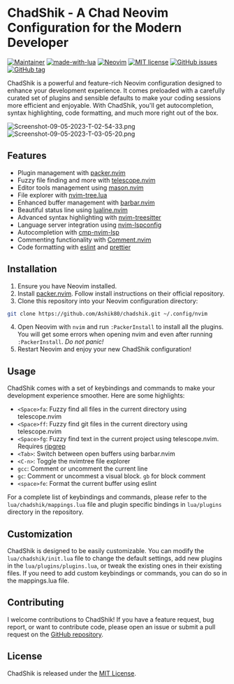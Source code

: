 # ChadShik - A Chad Neovim Configuration for the Modern Developer
[![Maintainer](https://img.shields.io/badge/maintainer-Ashik80-blue?logo=github&style=for-the-badge)](https://github.com/Ashik80)  [![made-with-lua](https://img.shields.io/badge/Made%20with-Lua-blue?logo=lua&style=for-the-badge)](https://www.lua.org/) [![Neovim](https://img.shields.io/badge/Neovim-0.9.0-green?style=for-the-badge&logo=Neovim)](https://neovim.io/) [![MIT license](https://img.shields.io/badge/License-MIT-brightgreen?style=for-the-badge)](https://lbesson.mit-license.org/) [![GitHub issues](https://img.shields.io/github/issues/Ashik80/chadshik?style=for-the-badge&kill_cache=1)](https://github.com/Ashik80/chadshik/issues) [![GitHub tag](https://img.shields.io/github/v/tag/Ashik80/chadshik?style=for-the-badge&kill_cache=1)](https://github.com/Ashik80/chadshik/tags/)

ChadShik is a powerful and feature-rich Neovim configuration designed to enhance your development experience. It comes preloaded with a carefully curated set of plugins and sensible defaults to make your coding sessions more efficient and enjoyable. With ChadShik, you'll get autocompletion, syntax highlighting, code formatting, and much more right out of the box.

![Screenshot-09-05-2023-T-02-54-33.png](https://i.postimg.cc/d3zctYXX/Screenshot-09-05-2023-T-02-54-33.png)
![Screenshot-09-05-2023-T-03-05-20.png](https://i.postimg.cc/L5M1zBky/Screenshot-09-05-2023-T-03-05-20.png)

## Features

-   Plugin management with  [packer.nvim](https://github.com/wbthomason/packer.nvim)
-   Fuzzy file finding and more with  [telescope.nvim](https://github.com/nvim-telescope/telescope.nvim)
-   Editor tools management using  [mason.nvim](https://github.com/williamboman/mason.nvim)
-   File explorer with  [nvim-tree.lua](https://github.com/kyazdani42/nvim-tree.lua)
-   Enhanced buffer management with  [barbar.nvim](https://github.com/romgrk/barbar.nvim)
-   Beautiful status line using  [lualine.nvim](https://github.com/hoob3rt/lualine.nvim)
-   Advanced syntax highlighting with  [nvim-treesitter](https://github.com/nvim-treesitter/nvim-treesitter)
-   Language server integration using  [nvim-lspconfig](https://github.com/neovim/nvim-lspconfig)
-   Autocompletion with  [cmp-nvim-lsp](https://github.com/hrsh7th/cmp-nvim-lsp)
-   Commenting functionality with [Comment.nvim](https://github.com/numToStr/Comment.nvim)
-   Code formatting with  [eslint](https://eslint.org/)  and  [prettier](https://prettier.io/)

## Installation

1.  Ensure you have Neovim installed.
2.  Install [packer.nvim](https://github.com/wbthomason/packer.nvim). Follow install instructions on their official repository.
3.  Clone this repository into your Neovim configuration directory:

```bash
git clone https://github.com/Ashik80/chadshik.git ~/.config/nvim
```

4.  Open Neovim with `nvim` and run  `:PackerInstall`  to install all the plugins. You will get some errors when opening nvim and even after running `:PackerInstall`. *Do not panic!* 
5.  Restart Neovim and enjoy your new ChadShik configuration!

## Usage

ChadShik comes with a set of keybindings and commands to make your development experience smoother. Here are some highlights:

- `<Space>fa`: Fuzzy find all files in the current directory using telescope.nvim
- `<Space>ff`: Fuzzy find git files in the current directory using telescope.nvim
- `<Space>fg`: Fuzzy find text in the current project using telescope.nvim. Requires [ripgrep](https://github.com/BurntSushi/ripgrep)
- `<Tab>`: Switch between open buffers using barbar.nvim
- `<C-n>`: Toggle the nvimtree file explorer
- `gcc`: Comment or uncomment the current line
- `gc`: Comment or uncommest a visual block. `gb` for block comment
- `<space>fe`: Format the current buffer using eslint

For a complete list of keybindings and commands, please refer to the `lua/chadshik/mappings.lua` file and plugin specific bindings in `lua/plugins` directory in the repository.

## Customization

ChadShik is designed to be easily customizable. You can modify the `lua/chadshik/init.lua` file to change the default settings, add new plugins in the `lua/plugins/plugins.lua`, or tweak the existing ones in their existing files. If you need to add custom keybindings or commands, you can do so in the mappings.lua file.

## Contributing

I welcome contributions to ChadShik! If you have a feature request, bug report, or want to contribute code, please open an issue or submit a pull request on the [GitHub repository](https://github.com/Ashik80/chadshik).

## License

ChadShik is released under the [MIT License](https://opensource.org/licenses/MIT).
